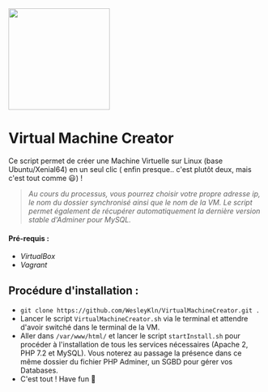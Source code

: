 <img src="https://cdn-images-1.medium.com/max/800/1*FIjDPNm9zRO_ESbUiGmCXA.png" width="200px">

# Virtual Machine Creator

Ce script permet de créer une Machine Virtuelle sur Linux (base Ubuntu/Xenial64) en un seul clic ( enfin presque.. c'est plutôt deux, mais c'est tout comme :smiley:) !
> *Au cours du processus, vous pourrez choisir votre propre adresse ip, le nom du dossier synchronisé ainsi que le nom de la VM. Le script permet également de récupérer automatiquement la dernière version stable d'Adminer pour MySQL.*

#### Pré-requis :
- *VirtualBox*
- *Vagrant*

## Procédure d'installation :
- `git clone https://github.com/WesleyKln/VirtualMachineCreator.git .`
- Lancer le script `VirtualMachineCreator.sh` via le terminal et attendre d'avoir switché dans le terminal de la VM.
- Aller dans `/var/www/html/` et lancer le script `startInstall.sh` pour procéder à l'installation de tous les services nécessaires (Apache 2, PHP 7.2 et MySQL). Vous noterez au passage la présence dans ce même dossier du fichier PHP Adminer, un SGBD pour gérer vos Databases.
- C'est tout ! Have fun :facepunch: